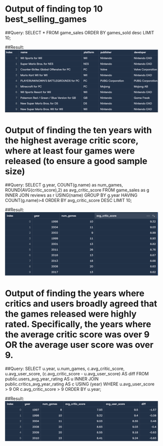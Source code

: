 # Output of finding top 10 best_selling_games

##Query:
SELECT \*
FROM game_sales
ORDER BY games_sold desc
LIMIT 10;

##Result:
![Result1](Videogameresult1.png)

# Output of finding the ten years with the highest average critic score, where at least four games were released (to ensure a good sample size)

##Query:
SELECT g.year, COUNT(g.name) as num_games, ROUND(AVG(critic_score),2) as avg_critic_score
FROM game_sales as g
INNER JOIN reviews as r
USING(name)
GROUP BY g.year
HAVING COUNT(g.name)>4
ORDER BY avg_critic_score DESC
LIMIT 10;

##Result:
![Result2](Videogameresult2.png)

# Output of finding the years where critics and users broadly agreed that the games released were highly rated. Specifically, the years where the average critic score was over 9 OR the average user score was over 9.

##Query:
SELECT u.year,
u.num_games,
c.avg_critic_score,
u.avg_user_score,
(c.avg_critic_score - u.avg_user_score) AS diff
FROM public.users_avg_year_rating AS u
INNER JOIN public.critics_avg_year_rating AS c
USING (year)
WHERE u.avg_user_score > 9 OR c.avg_critic_score > 9
ORDER BY u.year;

##Result:
![Result3](Videogameresult3.png)
